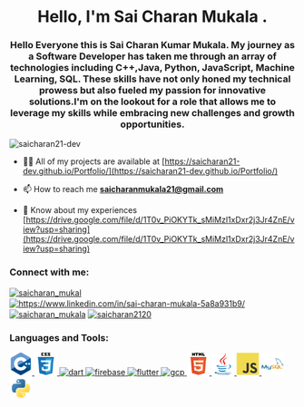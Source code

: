 <h1 align="center">Hello, I'm Sai Charan Mukala .</h1>
<h3 align="center">Hello Everyone this is  Sai Charan Kumar Mukala. My journey as a Software Developer has taken me through an array of technologies including C++,Java, Python, JavaScript, Machine Learning, SQL. These skills have not only honed my technical prowess but also fueled my passion for innovative solutions.I'm on the lookout for a role that allows me to leverage my skills while embracing new challenges and growth opportunities.</h3>

<p align="left"> <img src="https://komarev.com/ghpvc/?username=saicharan21-dev&label=Profile%20views&color=0e75b6&style=flat" alt="saicharan21-dev" /> </p>

- 👨‍💻 All of my projects are available at [https://saicharan21-dev.github.io/Portfolio/](https://saicharan21-dev.github.io/Portfolio/)

- 📫 How to reach me **saicharanmukala21@gmail.com**

- 📄 Know about my experiences [https://drive.google.com/file/d/1T0v_PiOKYTk_sMiMzl1xDxr2j3Jr4ZnE/view?usp=sharing](https://drive.google.com/file/d/1T0v_PiOKYTk_sMiMzl1xDxr2j3Jr4ZnE/view?usp=sharing)

<h3 align="left">Connect with me:</h3>
<p align="left">
<a href="https://twitter.com/saicharan_mukal" target="blank"><img align="center" src="https://raw.githubusercontent.com/rahuldkjain/github-profile-readme-generator/master/src/images/icons/Social/twitter.svg" alt="saicharan_mukal" height="30" width="40" /></a>
<a href="https://linkedin.com/in/https://www.linkedin.com/in/sai-charan-mukala-5a8a931b9/" target="blank"><img align="center" src="https://raw.githubusercontent.com/rahuldkjain/github-profile-readme-generator/master/src/images/icons/Social/linked-in-alt.svg" alt="https://www.linkedin.com/in/sai-charan-mukala-5a8a931b9/" height="30" width="40" /></a>
<a href="https://instagram.com/saicharan_mukala" target="blank"><img align="center" src="https://raw.githubusercontent.com/rahuldkjain/github-profile-readme-generator/master/src/images/icons/Social/instagram.svg" alt="saicharan_mukala" height="30" width="40" /></a>
<a href="https://www.leetcode.com/saicharan2120" target="blank"><img align="center" src="https://raw.githubusercontent.com/rahuldkjain/github-profile-readme-generator/master/src/images/icons/Social/leet-code.svg" alt="saicharan2120" height="30" width="40" /></a>
</p>

<h3 align="left">Languages and Tools:</h3>
<p align="left"> <a href="https://www.w3schools.com/cpp/" target="_blank" rel="noreferrer"> <img src="https://raw.githubusercontent.com/devicons/devicon/master/icons/cplusplus/cplusplus-original.svg" alt="cplusplus" width="40" height="40"/> </a> <a href="https://www.w3schools.com/css/" target="_blank" rel="noreferrer"> <img src="https://raw.githubusercontent.com/devicons/devicon/master/icons/css3/css3-original-wordmark.svg" alt="css3" width="40" height="40"/> </a> <a href="https://dart.dev" target="_blank" rel="noreferrer"> <img src="https://www.vectorlogo.zone/logos/dartlang/dartlang-icon.svg" alt="dart" width="40" height="40"/> </a> <a href="https://firebase.google.com/" target="_blank" rel="noreferrer"> <img src="https://www.vectorlogo.zone/logos/firebase/firebase-icon.svg" alt="firebase" width="40" height="40"/> </a> <a href="https://flutter.dev" target="_blank" rel="noreferrer"> <img src="https://www.vectorlogo.zone/logos/flutterio/flutterio-icon.svg" alt="flutter" width="40" height="40"/> </a> <a href="https://cloud.google.com" target="_blank" rel="noreferrer"> <img src="https://www.vectorlogo.zone/logos/google_cloud/google_cloud-icon.svg" alt="gcp" width="40" height="40"/> </a> <a href="https://www.w3.org/html/" target="_blank" rel="noreferrer"> <img src="https://raw.githubusercontent.com/devicons/devicon/master/icons/html5/html5-original-wordmark.svg" alt="html5" width="40" height="40"/> </a> <a href="https://www.java.com" target="_blank" rel="noreferrer"> <img src="https://raw.githubusercontent.com/devicons/devicon/master/icons/java/java-original.svg" alt="java" width="40" height="40"/> </a> <a href="https://developer.mozilla.org/en-US/docs/Web/JavaScript" target="_blank" rel="noreferrer"> <img src="https://raw.githubusercontent.com/devicons/devicon/master/icons/javascript/javascript-original.svg" alt="javascript" width="40" height="40"/> </a> <a href="https://www.mysql.com/" target="_blank" rel="noreferrer"> <img src="https://raw.githubusercontent.com/devicons/devicon/master/icons/mysql/mysql-original-wordmark.svg" alt="mysql" width="40" height="40"/> </a> <a href="https://www.python.org" target="_blank" rel="noreferrer"> <img src="https://raw.githubusercontent.com/devicons/devicon/master/icons/python/python-original.svg" alt="python" width="40" height="40"/> </a> </p>
